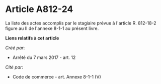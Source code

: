 # Article A812-24

La liste des actes accomplis par le stagiaire prévue à l'article R. 812-18-2 figure au II de l'annexe 8-1-1 au présent livre.

**Liens relatifs à cet article**

_Créé par_:

  - Arrêté du 7 mars 2017 - art. 12

_Cité par_:

  - Code de commerce - art. Annexe 8-1-1 (V)
